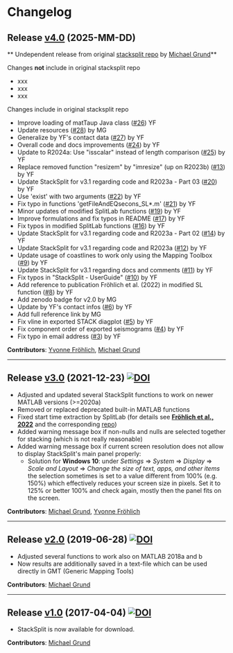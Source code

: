 # Changelog

## Release [v4.0]() (2025-MM-DD)

** Undependent release from original [stacksplit repo](https://github.com/michaelgrund/stacksplit) by [Michael Grund](https://github.com/michaelgrund)**

Changes **not** include in original stacksplit repo

* xxx
* xxx
* xxx

Changes include in original stacksplit repo

- Improve loading of matTaup Java class ([#26](https://github.com/michaelgrund/stacksplit/pull/26)) YF
- Update resources ([#28](https://github.com/michaelgrund/stacksplit/pull/28)) by MG
- Generalize by YF's contact data ([#27](https://github.com/michaelgrund/stacksplit/pull/27)) by YF
- Overall code and docs improvements ([#24](https://github.com/michaelgrund/stacksplit/pull/24)) by YF
- Update to R2024a: Use "isscalar" instead of length comparison ([#25](https://github.com/michaelgrund/stacksplit/pull/25)) by YF
- Replace removed function "resizem" by "imresize" (up on R2023b) ([#13](https://github.com/michaelgrund/stacksplit/pull/13)) by YF
- Update StackSplit for v3.1 regarding code and R2023a - Part 03 ([#20](https://github.com/michaelgrund/stacksplit/pull/20)) by YF
- Use 'exist' with two arguments ([#22](https://github.com/michaelgrund/stacksplit/pull/22)) by YF
- Fix typo in functions 'getFileAndEQsecons_SL*.m' ([#21](https://github.com/michaelgrund/stacksplit/pull/21)) by YF
- Minor updates of modified SplitLab functions ([#19](https://github.com/michaelgrund/stacksplit/pull/19)) by YF
- Improve formulations and fix typos in README ([#17](https://github.com/michaelgrund/stacksplit/pull/17)) by YF
- Fix typos in modified SplitLab functions ([#16](https://github.com/michaelgrund/stacksplit/pull/16)) by YF
- Update StackSplit for v3.1 regarding code and R2023a - Part 02 ([#14](https://github.com/michaelgrund/stacksplit/pull/14)) by YF
- Update StackSplit for v3.1 regarding code and R2023a ([#12](https://github.com/michaelgrund/stacksplit/pull/12)) by YF
- Update usage of coastlines to work only using the Mapping Toolbox ([#9](https://github.com/michaelgrund/stacksplit/pull/9)) by YF
- Update StackSplit for v3.1 regarding docs and comments ([#11](https://github.com/michaelgrund/stacksplit/pull/11)) by YF
- Fix typos in "StackSplit - UserGuide" ([#10](https://github.com/michaelgrund/stacksplit/pull/10)) by YF
- Add reference to publication Fröhlich et al. (2022) in modified SL function ([#8](https://github.com/michaelgrund/stacksplit/pull/8)) by YF
- Add zenodo badge for v2.0 by MG
- Update by YF's contact infos ([#6](https://github.com/michaelgrund/stacksplit/pull/6)) by YF
- Add full reference link by MG
- Fix vline in exported STACK diagplot ([#5](https://github.com/michaelgrund/stacksplit/pull/5)) by YF
- Fix component order of exported seismograms ([#4](https://github.com/michaelgrund/stacksplit/pull/4)) by YF
- Fix typo in email address ([#3](https://github.com/michaelgrund/stacksplit/pull/3)) by YF


**Contributors**: [Yvonne Fröhlich](https://github.com/yvonnefroehlich), [Michael Grund](https://github.com/michaelgrund)

-----

## Release [v3.0](https://github.com/michaelgrund/stacksplit/releases/tag/v3.0) (2021-12-23) [![DOI](https://zenodo.org/badge/DOI/10.5281/zenodo.5802051.svg)](https://doi.org/10.5281/zenodo.5802051)

* Adjusted and updated several StackSplit functions to work on newer MATLAB versions (>=2020a)
* Removed or replaced deprecated built-in MATLAB functions
* Fixed start time extraction by SplitLab (for details see [**Fröhlich et al., 2022**](https://www.annalsofgeophysics.eu/index.php/annals/article/view/8781) and the corresponding [repo](https://github.com/yvonnefroehlich/SplitLab-TemporalAlignment))
* Added warning message box if non-nulls and nulls are selected together for stacking (which is not really reasonable)
* Added warning message box if current screen resolution does not allow to display StackSplit's main panel properly:
  * Solution for **Windows 10**: under *Settings* => *System* => *Display* => *Scale and Layout* => *Change the size of text, apps, and other items*
  the selection sometimes is set to a value different from 100% (e.g. 150%)
  which effectively reduces your screen size in pixels. Set it to 125% or
  better 100% and check again, mostly then the panel fits on the screen.

**Contributors**: [Michael Grund](https://github.com/michaelgrund), [Yvonne Fröhlich](https://github.com/yvonnefroehlich)

-----

## Release [v2.0](https://github.com/michaelgrund/stacksplit/releases/tag/v2.0) (2019-06-28) [![DOI](https://zenodo.org/badge/DOI/10.5281/zenodo.7118716.svg)](https://doi.org/10.5281/zenodo.7118716)

* Adjusted several functions to work also on MATLAB 2018a and b
* Now results are additionally saved in a text-file which can be used directly in GMT (Generic Mapping Tools)

**Contributors**: [Michael Grund](https://github.com/michaelgrund)

-----

## Release [v1.0](https://github.com/michaelgrund/stacksplit/releases/tag/v1.0) (2017-04-04) [![DOI](https://zenodo.org/badge/DOI/10.5281/zenodo.464385.svg)](https://doi.org/10.5281/zenodo.464385)

* StackSplit is now available for download.

**Contributors**: [Michael Grund](https://github.com/michaelgrund)

